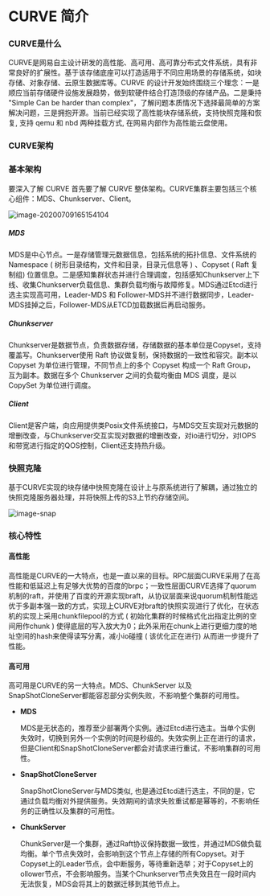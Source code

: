 # CURVE 简介

### CURVE是什么

CURVE是网易自主设计研发的高性能、高可用、高可靠分布式文件系统，具有非常良好的扩展性。基于该存储底座可以打造适用于不同应用场景的存储系统，如块存储、对象存储、云原生数据库等。CURVE 的设计开发始终围绕三个理念：一是顺应当前存储硬件设施发展趋势，做到软硬件结合打造顶级的存储产品。二是秉持 "Simple Can be harder than complex"，了解问题本质情况下选择最简单的方案解决问题，三是拥抱开源。当前已经实现了高性能块存储系统，支持快照克隆和恢复, 支持 qemu 和 nbd 两种挂载方式, 在网易内部作为高性能云盘使用。

### CURVE架构

### 基本架构

要深入了解 CURVE 首先要了解 CURVE 整体架构。CURVE集群主要包括三个核心组件：MDS、Chunkserver、Client。



![image-20200709165154104](https://raw.githubusercontent.com/opencurve/opencurve.github.io/master/image/architecture.png)

##### MDS

MDS是中心节点。一是存储管理元数据信息，包括系统的拓扑信息、文件系统的Namespace ( 树形目录结构，文件和目录，目录元信息等 ) 、Copyset ( Raft 复制组) 位置信息。二是感知集群状态并进行合理调度，包括感知Chunkserver上下线、收集Chunkserver负载信息、集群负载均衡与故障修复。MDS通过Etcd进行选主实现高可用，Leader-MDS 和 Follower-MDS并不进行数据同步，Leader-MDS挂掉之后，Follower-MDS从ETCD加载数据后再启动服务。

##### Chunkserver

Chunkserver是数据节点，负责数据存储，存储数据的基本单位是Copyset，支持覆盖写。Chunkserver使用 Raft 协议做复制，保持数据的一致性和容灾。副本以 Copyset 为单位进行管理，不同节点上的多个 Copyset 构成一个 Raft Group，互为副本。数据在多个 Chunkserver 之间的负载均衡由 MDS 调度，是以 CopySet 为单位进行调度。

##### Client

Client是客户端，向应用提供类Posix文件系统接口，与MDS交互实现对元数据的增删改查，与Chunkserver交互实现对数据的增删改查，对io进行切分，对IOPS和带宽进行指定的QOS控制，Client还支持热升级。

### 快照克隆

基于CURVE实现的块存储中快照克隆在设计上与原系统进行了解耦，通过独立的快照克隆服务器处理，并将快照上传的S3上节约存储空间。

![image-snap](https://raw.githubusercontent.com/opencurve/opencurve.github.io/master/image/architecture_snap.png)



### 核心特性

#### 高性能

高性能是CURVE的一大特点，也是一直以来的目标。RPC层面CURVE采用了在高性能和低延迟上有足够大优势的百度的brpc；一致性层面CURVE选择了quorum机制的raft，并使用了百度的开源实现braft，从协议层面来说quorum机制性能远优于多副本强一致的方式，实现上CURVE对braft的快照实现进行了优化，在状态机的实现上采用chunkfilepool的方式 ( 初始化集群的时候格式化出指定比例的空间用作chunk ) 使得底层的写入放大为0；此外采用在chunk上进行更细力度的地址空间的hash来使得读写分离，减小io碰撞 ( 该优化正在进行) 从而进一步提升了性能。

#### 高可用

高可用是CURVE的另一大特点。MDS、ChunkServer 以及 SnapShotCloneServer都能容忍部分实例失败，不影响整个集群的可用性。

- **MDS** 

  MDS是无状态的，推荐至少部署两个实例。通过Etcd进行选主。当单个实例失效时，切换到另外一个实例的时间是秒级的。失效实例上正在进行的请求，但是Client和SnapShotCloneServer都会对请求进行重试，不影响集群的可用性。

- **SnapShotCloneServer**

  SnapShotCloneServer与MDS类似, 也是通过Etcd进行选主，不同的是，它通过负载均衡对外提供服务。失效期间的请求失败重试都是幂等的，不影响任务的正确性以及集群的可用性。

- **ChunkServer**

  ChunkServer是一个集群，通过Raft协议保持数据一致性，并通过MDS做负载均衡。单个节点失效时，会影响到这个节点上存储的所有Copyset。对于Copyset上的Leader节点，会中断服务，等待重新选举；对于Copyset上的ollower节点，不会影响服务。当某个Chunkserver节点失效且在一段时间内无法恢复，MDS会将其上的数据迁移到其他节点上。

  
